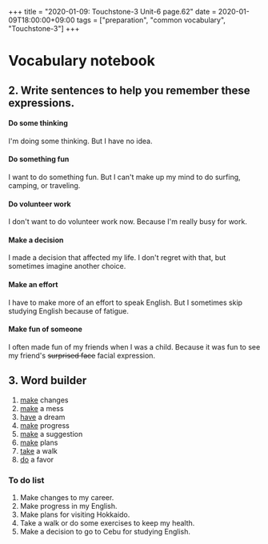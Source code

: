 +++
title =  "2020-01-09: Touchstone-3 Unit-6 page.62"
date = 2020-01-09T18:00:00+09:00
tags = ["preparation", "common vocabulary", "Touchstone-3"]
+++


# Vocabulary notebook

## 2. Write sentences to help you remember these expressions.
#### Do some thinking
I'm doing some thinking.
But I have no idea.

#### Do something fun
I want to do something fun.
But I can't make up my mind to do surfing, camping, or traveling.

#### Do volunteer work
I don't want to do volunteer work now.
Because I'm really busy for work.

#### Make a decision
I made a decision that affected my life. 
I don't regret with that, but sometimes imagine another choice.

#### Make an effort
I have to make more of an effort to speak English.
But I sometimes skip studying English because of fatigue.

#### Make fun of someone
I often made fun of my friends when I was a child.
Because it was fun to see my friend's ~~surprised face~~ facial expression.

## 3. Word builder
1. <u>make</u> changes
2. <u>make</u> a mess
3. <u>have</u> a dream
4. <u>make</u> progress
5. <u>make</u> a suggestion
6. <u>make</u> plans
7. <u>take</u> a walk
8. <u>do</u> a favor

### To do list
1. Make changes to my career.
2. Make progress in my English.
3. Make plans for visiting Hokkaido.
4. Take a walk or do some exercises to keep my health.
5. Make a decision to go to Cebu for studying English.
